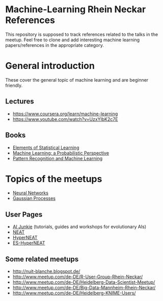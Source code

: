 # Machine-Learning Rhein Neckar References

This repository is supposed to track references related to the talks in the meetup. Feel free to clone and add interesting machine learning papers/references in the appropriate category.

# General introduction

These cover the general topic of machine learning and are beginner friendly.

## Lectures

- https://www.coursera.org/learn/machine-learning
- https://www.youtube.com/watch?v=UzxYlbK2c7E

## Books

- [Elements of Statistical Learning](http://statweb.stanford.edu/~tibs/ElemStatLearn/)
- [Machine Learning: a Probabilistic Perspective](https://www.cs.ubc.ca/~murphyk/MLbook/)
- [Pattern Recognition and Machine Learning](https://www.springer.com/de/book/9780387310732)

# Topics of the meetups
- [Neural Networks](NeuralNetworks.md)
- [Gaussian Processes](GaussianProcesses.md)

## User Pages

- [AI Junkie](http://ai-junkie.com/) (tutorials, guides and workshops for evolutionary AIs)
- [NEAT](https://www.cs.ucf.edu/~kstanley/neat.html)
- [HyperNEAT](http://eplex.cs.ucf.edu/hyperNEATpage/)
- [ES-HyperNEAT](http://eplex.cs.ucf.edu/ESHyperNEAT/)

## Some related meetups

- http://nuit-blanche.blogspot.de/
- http://www.meetup.com/de-DE/R-User-Group-Rhein-Neckar/
- http://www.meetup.com/de-DE/Heidelberg-Data-Scientist-Meetup/
- http://www.meetup.com/de-DE/Big-Data-Mannheim-Rhein-Neckar/
- http://www.meetup.com/de-DE/Heidelberg-KNIME-Users/
